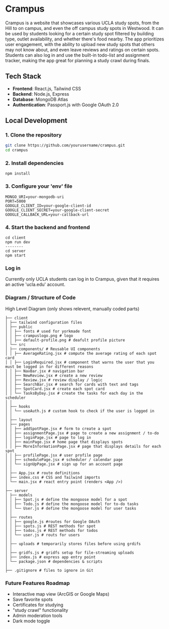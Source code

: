 # Crampus 
Crampus is a website that showcases various UCLA study spots, from the Hill to on campus, and even the off campus study spots in Westwood. It can be used by students looking for a certain study spot filtered by building type, outlet availability, and whether there's food nearby. The app prioritizes user engagement, with the ability to upload new study spots that others may not know about, and even leave reviews and ratings on certain spots. Students can also log in and use the built-in todo-list and assignment tracker, making the app great for planning a study crawl during finals.

## Tech Stack 

- **Frontend**: 
React.js, Tailwind CSS
- **Backend**: 
Node.js, Express
- **Database**: 
MongoDB Atlas
- **Authentication**: 
Passport.js with Google OAuth 2.0

## Local Development

### 1. Clone the repository

```bash
git clone https://github.com/yourusername/crampus.git
cd crampus
```
### 2. Install dependencies 
```
npm install 
```

### 3. Configure your 'env' file 
```
MONGO_URI=your-mongodb-uri
PORT=5000
GOOGLE_CLIENT_ID=your-google-client-id
GOOGLE_CLIENT_SECRET=your-google-client-secret
GOOGLE_CALLBACK_URL=your-callback-url
```

### 4. Start the backend and frontend 
```
cd client 
npm run dev
--------
cd server
npm start
```

### Log in 
Currently only UCLA students can log in to Crampus, given that it requires an active 'ucla.edu' account. 

### Diagram / Structure of Code
High Level Diagram (only shows relevent, manually coded parts)
```
├── client
│ ├── tailwind configuration files
│ ├── public
│ │ ├── fonts # used for yorkmade font
│ │ ├── crampuslogo.png # logo
│ │ ├── default-profile.png # deafult profile picture
│ └── src
│ ├── components/ # Reusable UI components
│ │ ├── AverageRating.jsx # compute the average rating of each spot card
│ │ ├── LoginRequired.jsx # component that warns the user that you must be logged in for different reasons
│ │ ├── NavBar.jsx # navigation bar
│ │ ├── NewReview.jsx # create a new review
│ │ ├── Review.jsx # review display / logic
│ │ ├── SearchBar.jsx # search for cards with text and tags
│ │ ├── SpotCard.jsx # create each spot card
│ │ └── TasksByDay.jsx # create the tasks for each day in the scheduler
│ │
│ ├── hooks
│ │ └── useAuth.js # custom hook to check if the user is logged in
│ │
│ ├── layout
│ ├── pages
│ │ ├── addSpotPage.jsx # form to create a spot
│ │ ├── assignmentPage.jsx # page to create a new assignment / to-do
│ │ ├── loginPage.jsx # page to log in
│ │ ├── mainPage.jsx # home page that displays spots
│ │ ├── MoreInformationPage.jsx # page that displays details for each spot
│ │ ├── profilePage.jsx # user profile page
│ │ ├── schedulePage.jsx # scheduler / calendar page
│ │ └── signUpPage.jsx # sign up for an account page
│ │
│ ├── App.jsx # route definitions
│ ├── index.css # CSS and Tailwind imports
│ └── main.jsx # react entry point (renders <App />)
│
├── server
│ ├── models
│ │ ├── Spot.js # define the mongoose model for a spot
│ │ ├── Todo.js # define the mongoose model for to-do tasks
│ │ └── User.js # define the mongoose model for user tasks
│ │
│ ├── routes
│ │ ├── google.js #routes for Google OAuth
│ │ ├── spots.js # REST methods for spot
│ │ ├── todos.js # REST methods for todos
│ │ └── user.js # routs for users
│ │
│ ├── uploads # temporarily stores files before using grdifs
│ │
│ ├── gridfs.js # gridfs setup for file‐streaming uploads
│ ├── index.js # express app entry point
│ └── package.json # dependencies & scripts
│
├── .gitignore # files to ignore in Git
```

### Future Features Roadmap 
* Interactive map view (ArcGIS or Google Maps)
* Save favorite spots
* Certificates for studying
* "study crawl" functionality
* Admin moderation tools
* Dark mode toggle


